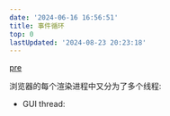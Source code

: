 ```yaml
---
date: '2024-06-16 16:56:51'
title: 事件循环
top: 0
lastUpdated: '2024-08-23 20:23:18'
---
```


[pre](../浏览器原理/浏览器多进程架构.md)

浏览器的每个渲染进程中又分为了多个线程:

* GUI thread:
